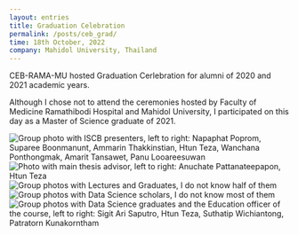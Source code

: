```yaml
---
layout: entries
title: Graduation Celebration
permalink: /posts/ceb_grad/
time: 18th October, 2022
company: Mahidol University, Thailand
---
```


CEB-RAMA-MU hosted Graduation Cerlebration for alumni of 2020 and 2021 academic years. <span />

Although I chose not to attend the ceremonies hosted by Faculty of Medicine Ramathibodi Hospital and Mahidol University, I participated on this day as a Master of Science graduate of 2021.

<div id="photos">
	<img src="/assets/photos/ceb_grad-1.jpg" title="Group photo with ISCB presenters, left to right: Napaphat Poprom, Suparee Boonmanunt, Ammarin Thakkinstian, Htun Teza, Wanchana Ponthongmak, Amarit Tansawet, Panu Looareesuwan" alt="Group photo with ISCB presenters, left to right: Napaphat Poprom, Suparee Boonmanunt, Ammarin Thakkinstian, Htun Teza, Wanchana Ponthongmak, Amarit Tansawet, Panu Looareesuwan"/>
	<img src="/assets/photos/ceb_grad-2.jpg" title="Photo with main thesis advisor, left to right: Anuchate Pattanateepapon, Htun Teza" alt="Photo with main thesis advisor, left to right: Anuchate Pattanateepapon, Htun Teza" />
	<img src="/assets/photos/ceb_grad-3.jpg" title="Group photos with Lectures and Graduates, I do not know half of them" alt="Group photos with Lectures and Graduates, I do not know half of them" />
	<img src="/assets/photos/ceb_grad-4.jpg" title="Group photos with Data Science scholars, I do not know most of them" alt="Group photos with Data Science scholars, I do not know most of them" />
	<img src="/assets/photos/ceb_grad-5.jpg" title="Group photos with Data Science graduates and the Education officer of the course, left to right: Sigit Ari Saputro, Htun Teza, Suthatip Wichiantong, Patratorn Kunakorntham" alt="Group photos with Data Science graduates and the Education officer of the course, left to right: Sigit Ari Saputro, Htun Teza, Suthatip Wichiantong, Patratorn Kunakorntham" />
</div>